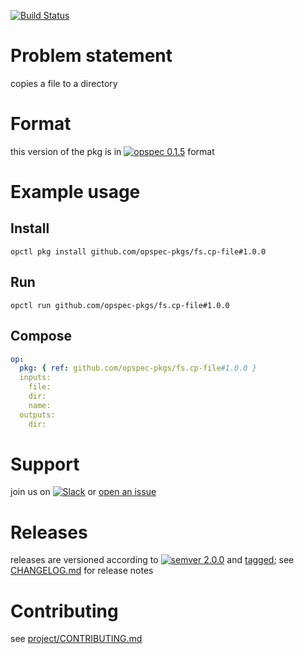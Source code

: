 [![Build Status](https://travis-ci.org/opspec-pkgs/fs.cp-file.svg?branch=master)](https://travis-ci.org/opspec-pkgs/fs.cp-file)

# Problem statement

copies a file to a directory

# Format

this version of the pkg is in [![opspec 0.1.5](https://img.shields.io/badge/opspec-0.1.5-brightgreen.svg?colorA=6b6b6b&colorB=fc16be)](https://opspec.io/0.1.5/packages.html) format

# Example usage

## Install

```shell
opctl pkg install github.com/opspec-pkgs/fs.cp-file#1.0.0
```

## Run

```
opctl run github.com/opspec-pkgs/fs.cp-file#1.0.0
```

## Compose

```yaml
op:
  pkg: { ref: github.com/opspec-pkgs/fs.cp-file#1.0.0 }
  inputs:
    file:
    dir:
    name:
  outputs:
    dir:
```

# Support

join us on
[![Slack](https://opspec-slackin.herokuapp.com/badge.svg)](https://opspec-slackin.herokuapp.com/)
or
[open an issue](https://github.com/opspec-pkgs/fs.cp-file/issues)

# Releases

releases are versioned according to
[![semver 2.0.0](https://img.shields.io/badge/semver-2.0.0-brightgreen.svg)](http://semver.org/spec/v2.0.0.html)
and [tagged](https://git-scm.com/book/en/v2/Git-Basics-Tagging); see
[CHANGELOG.md](CHANGELOG.md) for release notes

# Contributing

see
[project/CONTRIBUTING.md](https://github.com/opspec-pkgs/project/blob/master/CONTRIBUTING.md)
